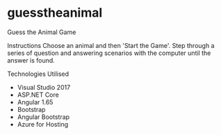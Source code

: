 # guesstheanimal
Guess the Animal Game

Instructions
Choose an animal and then 'Start the Game'. Step through a series of question and answering scenarios with the computer until the answer is found.

Technologies Utilised
- Visual Studio 2017
- ASP.NET Core
- Angular 1.65
- Bootstrap
- Angular Bootstrap
- Azure for Hosting
